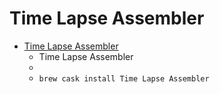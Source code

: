 # Time Lapse Assembler
- [Time Lapse Assembler](http://www.dayofthenewdan.com/projects/time-lapse-assembler-1/)
  -  Time Lapse Assembler
  - 
  - `brew cask install Time Lapse Assembler`
